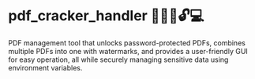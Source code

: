 # pdf_cracker_handler 📄📂🔐🔓💻
PDF management tool that unlocks password-protected PDFs, combines multiple PDFs into one with watermarks, and provides a user-friendly GUI for easy operation, all while securely managing sensitive data using environment variables.

